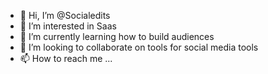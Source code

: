 - 👋 Hi, I’m @Socialedits
- 👀 I’m interested in Saas
- 🌱 I’m currently learning how to build audiences
- 💞️ I’m looking to collaborate on tools for social media tools
- 📫 How to reach me ...

<!---
Socialedits/Socialedits is a ✨ special ✨ repository because its `README.md` (this file) appears on your GitHub profile.
You can click the Preview link to take a look at your changes.
--->

